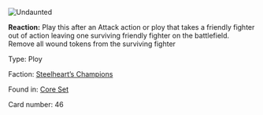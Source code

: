 
![Undaunted](https://warhammerunderworlds.com/wp-content/uploads/sites/6/2017/12/046_ENG-Undaunted.png)

<b>Reaction:</b> Play this after an Attack action or ploy that takes a friendly fighter out of action leaving one surviving friendly fighter on the battlefield. Remove all wound tokens from the surviving fighter

Type: Ploy

Faction: [Steelheart’s Champions](/factions/steelhearts-champions.md)

Found in: [Core Set](/locations/core-set.md)

Card number: 46
